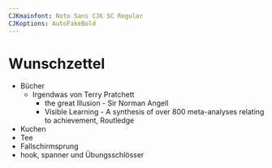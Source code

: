 ```yaml
---
CJKmainfont: Noto Sans CJK SC Regular
CJKoptions: AutoFakeBold
---
```


# Wunschzettel
- Bücher
	- Irgendwas von Terry Pratchett
        - the great Illusion - Sir Norman Angell
        - Visible Learning - A synthesis of over 800 meta-analyses relating to achievement, Routledge
- Kuchen
- Tee
- Fallschirmsprung
- hook, spanner und Übungsschlösser
